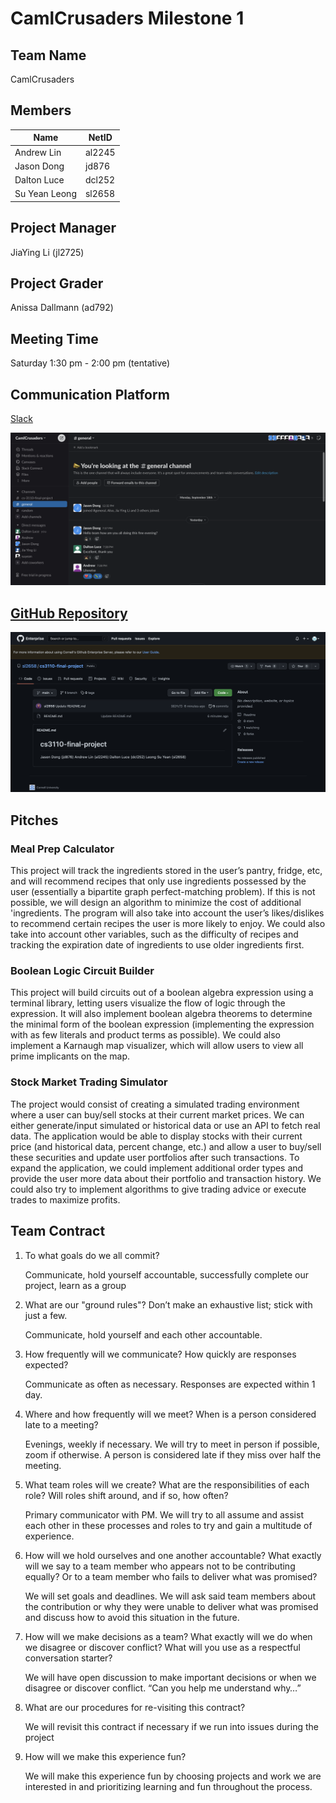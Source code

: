 # CamlCrusaders Milestone 1

## Team Name

CamlCrusaders

## Members

| Name          | NetID  |
| ------------- | ------ |
| Andrew Lin    | al2245 |
| Jason Dong    | jd876  |
| Dalton Luce   | dcl252 |
| Su Yean Leong | sl2658 |

## Project Manager

JiaYing Li (jl2725)

## Project Grader

Anissa Dallmann (ad792)

## Meeting Time

Saturday 1:30 pm - 2:00 pm (tentative)

## Communication Platform

[Slack](https://camlcrusaders.slack.com/archives/C05SMF2SM38)

![Image of Slack Communication Channel](assets/slack.png)

## [GitHub Repository](https://github.coecis.cornell.edu/sl2658/cs3110-final-project)

![Image of GitHub Repository](assets/github.png)

## Pitches

### Meal Prep Calculator

This project will track the ingredients stored in the user’s pantry, fridge,
etc, and will recommend recipes that only use ingredients possessed by the user
(essentially a bipartite graph perfect-matching problem).  If this is not
possible, we will design an algorithm to minimize the cost of additional
'ingredients. The program will also take into account the user’s likes/dislikes
to recommend certain recipes the user is more likely to enjoy. We could also
take into account other variables, such as the difficulty of recipes and
tracking the expiration date of ingredients to use older ingredients first.

### Boolean Logic Circuit Builder

This project will build circuits out of a boolean algebra expression using a
terminal library, letting users visualize the flow of logic through the
expression. It will also implement boolean algebra theorems to determine the
minimal form of the boolean expression (implementing the expression with as few
literals and product terms as possible). We could also implement a Karnaugh map
visualizer, which will allow users to view all prime implicants on the map.

### Stock Market Trading Simulator

The project would consist of creating a simulated trading environment where a
user can buy/sell stocks at their current market prices. We can either
generate/input simulated or historical data or use an API to fetch real data.
The application would be able to display stocks with their current price (and
historical data, percent change, etc.) and allow a user to buy/sell these
securities and update user portfolios after such transactions. To expand the
application, we could implement additional order types and provide the user more
data about their portfolio and transaction history. We could also try to
implement algorithms to give trading advice or execute trades to maximize
profits.

## Team Contract

1. To what goals do we all commit?

    Communicate, hold yourself accountable, successfully complete our project,
    learn as a group

2. What are our "ground rules"? Don’t make an exhaustive list; stick with just a
   few.

    Communicate, hold yourself and each other accountable.

3. How frequently will we communicate? How quickly are responses expected?

    Communicate as often as necessary. Responses are expected within 1 day.

4. Where and how frequently will we meet? When is a person considered late to a
   meeting?

    Evenings, weekly if necessary. We will try to meet in person if possible,
    zoom if otherwise. A person is considered late if they miss over half the
    meeting.

5. What team roles will we create? What are the responsibilities of each role?
   Will roles shift around, and if so, how often?

    Primary communicator with PM. We will try to all assume and assist each
    other in these processes and roles to try and gain a multitude of
    experience.

6. How will we hold ourselves and one another accountable? What exactly will we
   say to a team member who appears not to be contributing equally? Or to a
   team member who fails to deliver what was promised?

    We will set goals and deadlines. We will ask said team members about the
    contribution or why they were unable to deliver what was promised and
    discuss how to avoid this situation in the future.

7. How will we make decisions as a team? What exactly will we do when we
   disagree or discover conflict? What will you use as a respectful
   conversation starter?

    We will have open discussion to make important decisions or when we disagree
    or discover conflict. “Can you help me understand why…”

8. What are our procedures for re-visiting this contract?

    We will revisit this contract if necessary if we run into issues during the
    project

9. How will we make this experience fun?

    We will make this experience fun by choosing projects and work we are
    interested in and prioritizing learning and fun throughout the process.

